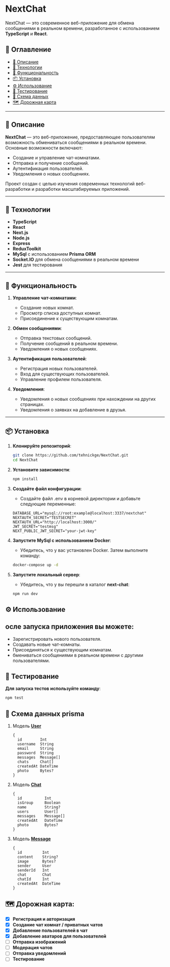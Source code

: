 # NextChat

NextChat — это современное веб-приложение для обмена сообщениями в реальном времени, разработанное с использованием **TypeScript** и **React**.

## 📖 Оглавление

- [📝 Описание](#-описание)
- [🚀 Технологии](#-технологии)
- [🔧 Функциональность](#-функциональность)
- [📦 Установка](#-установка)
- [⚙ Использование](#-использование)
- [🧪 Тестирование](#-тестирование)
- [📂 Схема данных](#-схема-данных-prisma)
- [🗺 Дорожная карта](#-дорожная-карта)

---

## 📝 Описание

**NextChat** — это веб-приложение, предоставляющее пользователям возможность обмениваться сообщениями в реальном времени. Основные возможности включают:

- Создание и управление чат-комнатами.
- Отправка и получение сообщений.
- Аутентификация пользователей.
- Уведомления о новых сообщениях.

Проект создан с целью изучения современных технологий веб-разработки и разработки масштабируемых приложений.

---

## 🚀 Технологии

- **TypeScript**
- **React**
- **Next.js**
- **Node.js**
- **Express**
- **ReduxToolkit**
- **MySql** с использованием **Prisma ORM**
- **Socket.IO** для обмена сообщениями в реальном времени
- **Jest** для тестирования

---

## 🔧 Функциональность

1. **Управление чат-комнатами**:
   - Создание новых комнат.
   - Просмотр списка доступных комнат.
   - Присоединение к существующим комнатам.

2. **Обмен сообщениями**:
   - Отправка текстовых сообщений.
   - Получение сообщений в реальном времени.
   - Уведомления о новых сообщениях.

3. **Аутентификация пользователей**:
   - Регистрация новых пользователей.
   - Вход для существующих пользователей.
   - Управление профилем пользователя.

4. **Уведомления**:
   - Уведомления о новых сообщениях при нахождении на других страницах.
   - Уведомления о заявках на добавление в друзья.

---

## 📦 Установка

1. **Клонируйте репозиторий**:

   ```bash
   git clone https://github.com/tehnickge/NextChat.git
   cd NextChat
2. **Установите зависимости**:
   ```bash
   npm install
   ```
3. **Создайте файл конфигурации**:
    - Создайте файл .env в корневой директории и добавьте следующие переменные:
   ```env
   DATABASE_URL="mysql://root:example@localhost:3337/nextchat"
   NEXTAUTH_SECRET="TESTSECRET"
   NEXTAUTH_URL="http://localhost:3000/"
   JWT_SECRET="testmsg"
   NEXT_PUBLIC_JWT_SECRET="your-jwt-key"
   ```
4. **Запустите MySql с использованием Docker**:
   - Убедитесь, что у вас установлен Docker. Затем выполните команду:
   ```bash
   docker-compose up -d
   ```
5. **Запустите локальный сервер**:
      - Убедитесь, что у вы перешли в каталог **next-chat**:
   ```bash
   npm run dev
   ```
## ⚙ Использование
**осле запуска приложения вы можете**:
---
- Зарегистрировать нового пользователя.
- Создавать новые чат-комнаты.
- Присоединяться к существующим комнатам.
- бмениваться сообщениями в реальном времени с другими пользователями.
## 🧪 Тестирование
**Для запуска тестов используйте команду**:
   ```bash
   npm test
   ```
## 📂 Схема данных prisma
1. Модель **<u>User</u>**
   ```prisma
   {
     id        Int     
     username  String   
     email     String   
     password  String
     messages  Message[] 
     chats     Chat[]
     createdAt DateTime 
     photo     Bytes?
   }
   ```


2. Модель **<u>Chat</u>**
   ```prisma 
   {
     id          Int       
     isGroup     Boolean    
     name        String?   
     users       User[]     
     messages    Message[] 
     createdAt   DateTime  
     photo       Bytes?
   }
   ```
3. Модель **<u>Message</u>**
   ```prisma 
   {
     id         Int       
     content    String?   
     image      Bytes?    
     sender     User      
     senderId   Int
     chat       Chat      
     chatId     Int
     createdAt  DateTime  
   }
   ```
## 🗺 Дорожная карта: 
- [x] **Регистрация и авторизация**
- [x] **Создание чат комнат / приватных чатов**
- [x] **Добавление пользователей в чат**
- [x] **Добавление аватаров для пользователей**
- [ ] **Отправка изображений**
- [ ] **Модерация чатов**
- [ ] **Отправка уведомлений**
- [ ] **Тестирование**
